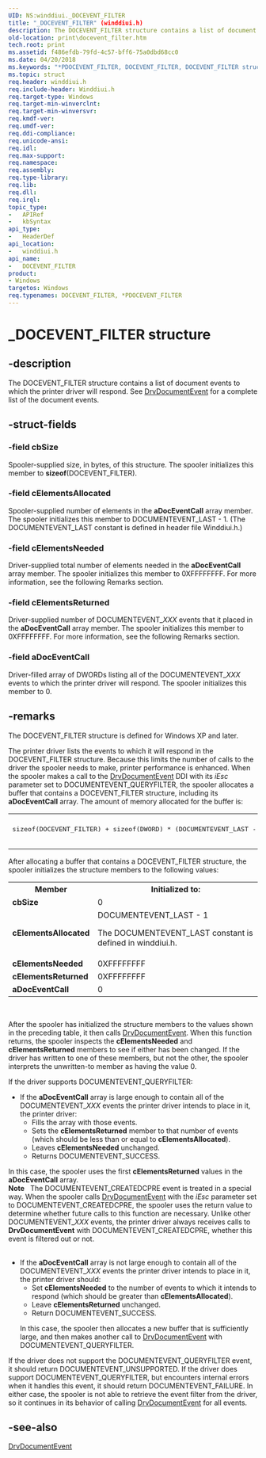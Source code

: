 ```yaml
---
UID: NS:winddiui._DOCEVENT_FILTER
title: "_DOCEVENT_FILTER" (winddiui.h)
description: The DOCEVENT_FILTER structure contains a list of document events to which the printer driver will respond. See DrvDocumentEvent for a complete list of the document events.
old-location: print\docevent_filter.htm
tech.root: print
ms.assetid: f486efdb-79fd-4c57-bff6-75a0dbd68cc0
ms.date: 04/20/2018
ms.keywords: "*PDOCEVENT_FILTER, DOCEVENT_FILTER, DOCEVENT_FILTER structure [Print Devices], PDOCEVENT_FILTER, PDOCEVENT_FILTER structure pointer [Print Devices], _DOCEVENT_FILTER, print.docevent_filter, print_interface-graphics_ddc1c545-869f-440d-a364-7cd90ca189e0.xml, winddiui/DOCEVENT_FILTER, winddiui/PDOCEVENT_FILTER"
ms.topic: struct
req.header: winddiui.h
req.include-header: Winddiui.h
req.target-type: Windows
req.target-min-winverclnt: 
req.target-min-winversvr: 
req.kmdf-ver: 
req.umdf-ver: 
req.ddi-compliance: 
req.unicode-ansi: 
req.idl: 
req.max-support: 
req.namespace: 
req.assembly: 
req.type-library: 
req.lib: 
req.dll: 
req.irql: 
topic_type:
-	APIRef
-	kbSyntax
api_type:
-	HeaderDef
api_location:
-	winddiui.h
api_name:
-	DOCEVENT_FILTER
product:
- Windows
targetos: Windows
req.typenames: DOCEVENT_FILTER, *PDOCEVENT_FILTER
---
```


# _DOCEVENT_FILTER structure


## -description


The DOCEVENT_FILTER structure contains a list of document events to which the printer driver will respond. See <a href="https://msdn.microsoft.com/library/windows/hardware/ff548544">DrvDocumentEvent</a> for a complete list of the document events.


## -struct-fields




### -field cbSize

Spooler-supplied size, in bytes, of this structure. The spooler initializes this member to <b>sizeof</b>(DOCEVENT_FILTER).


### -field cElementsAllocated

Spooler-supplied number of elements in the <b>aDocEventCall</b> array member. The spooler initializes this member to DOCUMENTEVENT_LAST - 1. (The DOCUMENTEVENT_LAST constant is defined in header file Winddiui.h.)


### -field cElementsNeeded

Driver-supplied total number of elements needed in the <b>aDocEventCall</b> array member. The spooler initializes this member to 0XFFFFFFFF. For more information, see the following Remarks section.


### -field cElementsReturned

Driver-supplied number of DOCUMENTEVENT_<i>XXX </i>events that it placed in the <b>aDocEventCall</b> array member. The spooler initializes this member to 0XFFFFFFFF. For more information, see the following Remarks section.


### -field aDocEventCall

Driver-filled array of DWORDs listing all of the DOCUMENTEVENT_<i>XXX</i> events to which the printer driver will respond. The spooler initializes this member to 0.


## -remarks



The DOCEVENT_FILTER structure is defined for Windows XP and later.

The printer driver lists the events to which it will respond in the DOCEVENT_FILTER structure. Because this limits the number of calls to the driver the spooler needs to make, printer performance is enhanced. When the spooler makes a call to the <a href="https://msdn.microsoft.com/library/windows/hardware/ff548544">DrvDocumentEvent</a> DDI with its <i>iEsc</i> parameter set to DOCUMENTEVENT_QUERYFILTER, the spooler allocates a buffer that contains a DOCEVENT_FILTER structure, including its <b>aDocEventCall</b> array. The amount of memory allocated for the buffer is: 

<div class="code"><span codelanguage=""><table>
<tr>
<th></th>
</tr>
<tr>
<td>
<pre>sizeof(DOCEVENT_FILTER) + sizeof(DWORD) * (DOCUMENTEVENT_LAST - 2)
 </pre>
</td>
</tr>
</table></span></div>
After allocating a buffer that contains a DOCEVENT_FILTER structure, the spooler initializes the structure members to the following values: 

<table>
<tr>
<th>Member</th>
<th>Initialized to:</th>
</tr>
<tr>
<td>
<b>cbSize</b>

</td>
<td>
0

</td>
</tr>
<tr>
<td>
<b>cElementsAllocated</b>

</td>
<td>
DOCUMENTEVENT_LAST - 1

The DOCUMENTEVENT_LAST constant is defined in winddiui.h.

</td>
</tr>
<tr>
<td>
<b>cElementsNeeded</b>

</td>
<td>
0XFFFFFFFF

</td>
</tr>
<tr>
<td>
<b>cElementsReturned</b>

</td>
<td>
0XFFFFFFFF

</td>
</tr>
<tr>
<td>
<b>aDocEventCall</b>

</td>
<td>
0

</td>
</tr>
</table>
 

After the spooler has initialized the structure members to the values shown in the preceding table, it then calls <a href="https://msdn.microsoft.com/library/windows/hardware/ff548544">DrvDocumentEvent</a>. When this function returns, the spooler inspects the <b>cElementsNeeded</b> and <b>cElementsReturned</b> members to see if either has been changed. If the driver has written to one of these members, but not the other, the spooler interprets the unwritten-to member as having the value 0.

If the driver supports DOCUMENTEVENT_QUERYFILTER:

<ul>
<li>If the <b>aDocEventCall</b> array is large enough to contain all of the DOCUMENTEVENT_<i>XXX</i> events the printer driver intends to place in it, the printer driver:<ul>
<li>Fills the array with those events.</li>
<li>Sets the <b>cElementsReturned</b> member to that number of events (which should be less than or equal to <b>cElementsAllocated</b>).</li>
<li>Leaves <b>cElementsNeeded</b> unchanged.</li>
<li>Returns DOCUMENTEVENT_SUCCESS.</li>
</ul>
</li>
</ul>
In this case, the spooler uses the first <b>cElementsReturned</b> values in the <b>aDocEventCall</b> array.

<div class="alert"><b>Note</b>    The DOCUMENTEVENT_CREATEDCPRE event is treated in a special way. When the spooler calls <a href="https://msdn.microsoft.com/library/windows/hardware/ff548544">DrvDocumentEvent</a> with the <i>iEsc</i> parameter set to DOCUMENTEVENT_CREATEDCPRE, the spooler uses the return value to determine whether future calls to this function are necessary. Unlike other DOCUMENTEVENT_<i>XXX</i> events, the printer driver always receives calls to <b>DrvDocumentEvent</b> with DOCUMENTEVENT_CREATEDCPRE, whether this event is filtered out or not.</div>
<div> </div>
<ul>
<li>
If the <b>aDocEventCall</b> array is not large enough to contain all of the DOCUMENTEVENT_<i>XXX</i> events the printer driver intends to place in it, the printer driver should:<ul>
<li>Set <b>cElementsNeeded</b> to the number of events to which it intends to respond (which should be greater than <b>cElementsAllocated</b>).</li>
<li>Leave <b>cElementsReturned</b> unchanged.</li>
<li>Return DOCUMENTEVENT_SUCCESS.</li>
</ul>


In this case, the spooler then allocates a new buffer that is sufficiently large, and then makes another call to <a href="https://msdn.microsoft.com/library/windows/hardware/ff548544">DrvDocumentEvent</a> with DOCUMENTEVENT_QUERYFILTER.

</li>
</ul>
If the driver does not support the DOCUMENTEVENT_QUERYFILTER event, it should return DOCUMENTEVENT_UNSUPPORTED. If the driver does support DOCUMENTEVENT_QUERYFILTER, but encounters internal errors when it handles this event, it should return DOCUMENTEVENT_FAILURE. In either case, the spooler is not able to retrieve the event filter from the driver, so it continues in its behavior of calling <a href="https://msdn.microsoft.com/library/windows/hardware/ff548544">DrvDocumentEvent</a> for all events.




## -see-also




<a href="https://msdn.microsoft.com/library/windows/hardware/ff548544">DrvDocumentEvent</a>
 

 

